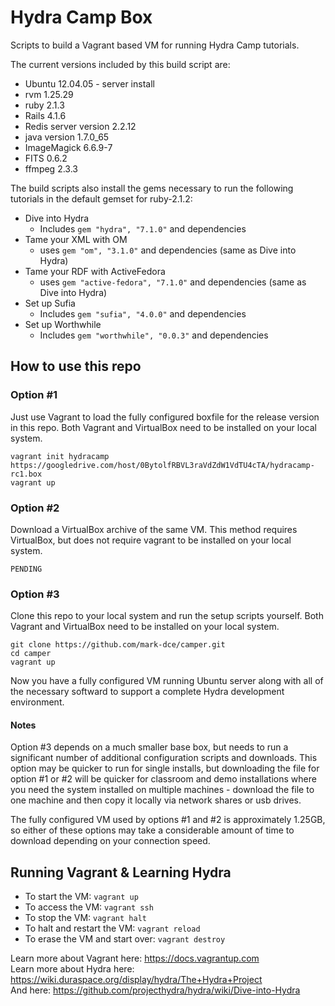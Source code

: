 Hydra Camp Box
==============

Scripts to build a Vagrant based VM for running Hydra Camp tutorials.

The current versions included by this build script are:

* Ubuntu 12.04.05 - server install
* rvm 1.25.29
* ruby 2.1.3
* Rails 4.1.6
* Redis server version 2.2.12
* java version 1.7.0_65 
* ImageMagick 6.6.9-7
* FITS 0.6.2
* ffmpeg 2.3.3

The build scripts also install the gems necessary to run the following tutorials in the default gemset for ruby-2.1.2:

* Dive into Hydra
    * Includes `gem "hydra", "7.1.0"` and dependencies
* Tame your XML with OM
	* uses `gem "om", "3.1.0"` and dependencies (same as Dive into Hydra)
* Tame your RDF with ActiveFedora
	* uses `gem "active-fedora", "7.1.0"` and dependencies (same as Dive into Hydra)
* Set up Sufia
    * Includes `gem "sufia", "4.0.0"` and dependencies
* Set up Worthwhile
	* Includes `gem "worthwhile", "0.0.3"` and dependencies

How to use this repo
--------------------

### Option #1 ###
Just use Vagrant to load the fully configured boxfile for the release version in this repo. Both Vagrant and VirtualBox need to be installed on your local system.  

    vagrant init hydracamp https://googledrive.com/host/0BytolfRBVL3raVdZdW1VdTU4cTA/hydracamp-rc1.box
	vagrant up

### Option #2 ###
Download a VirtualBox archive of the same VM. This method requires VirtualBox, but does not require vagrant to be installed on your local system.

    PENDING

### Option #3 ###
Clone this repo to your local system and run the setup scripts yourself.  Both Vagrant and VirtualBox need to be installed on your local system.  

    git clone https://github.com/mark-dce/camper.git
	cd camper
    vagrant up
    
Now you have a fully configured VM running Ubuntu server along with all of the necessary softward to support a complete Hydra development environment.

#### Notes ####
Option #3 depends on a much smaller base box, but needs to run a significant number of additional configuration scripts and downloads.  This option may be quicker to run for single installs, but downloading the file for option #1 or #2 will be quicker for classroom and demo installations where you need the system installed on multiple machines - download the file to one machine and then copy it locally via network shares or usb drives.

The fully configured VM used by options #1 and #2 is approximately 1.25GB, so either of these options may take a considerable amount of time to download depending on your connection speed. 


Running Vagrant & Learning Hydra
--------------------------------

* To start the VM: `vagrant up`
* To access the VM: `vagrant ssh`
* To stop the VM: `vagrant halt`
* To halt and restart the VM: `vagrant reload`
* To erase the VM and start over: `vagrant destroy`

Learn more about Vagrant here: https://docs.vagrantup.com  
Learn more about Hydra here: https://wiki.duraspace.org/display/hydra/The+Hydra+Project  
And here: https://github.com/projecthydra/hydra/wiki/Dive-into-Hydra  

